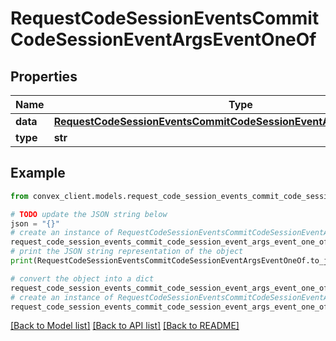 # RequestCodeSessionEventsCommitCodeSessionEventArgsEventOneOf


## Properties

Name | Type | Description | Notes
------------ | ------------- | ------------- | -------------
**data** | [**RequestCodeSessionEventsCommitCodeSessionEventArgsEventOneOfData**](RequestCodeSessionEventsCommitCodeSessionEventArgsEventOneOfData.md) |  | 
**type** | **str** |  | 

## Example

```python
from convex_client.models.request_code_session_events_commit_code_session_event_args_event_one_of import RequestCodeSessionEventsCommitCodeSessionEventArgsEventOneOf

# TODO update the JSON string below
json = "{}"
# create an instance of RequestCodeSessionEventsCommitCodeSessionEventArgsEventOneOf from a JSON string
request_code_session_events_commit_code_session_event_args_event_one_of_instance = RequestCodeSessionEventsCommitCodeSessionEventArgsEventOneOf.from_json(json)
# print the JSON string representation of the object
print(RequestCodeSessionEventsCommitCodeSessionEventArgsEventOneOf.to_json())

# convert the object into a dict
request_code_session_events_commit_code_session_event_args_event_one_of_dict = request_code_session_events_commit_code_session_event_args_event_one_of_instance.to_dict()
# create an instance of RequestCodeSessionEventsCommitCodeSessionEventArgsEventOneOf from a dict
request_code_session_events_commit_code_session_event_args_event_one_of_from_dict = RequestCodeSessionEventsCommitCodeSessionEventArgsEventOneOf.from_dict(request_code_session_events_commit_code_session_event_args_event_one_of_dict)
```
[[Back to Model list]](../README.md#documentation-for-models) [[Back to API list]](../README.md#documentation-for-api-endpoints) [[Back to README]](../README.md)


